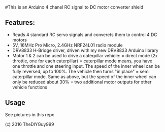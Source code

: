 #This is an Arduino 4 chanel RC signal to DC motor converter shield
## Features:
- Reads 4 standard RC servo signals and converets them to control 4 DC motors
- 5V, 16MHz Pro Micro, 2.4GHz NRF24L01 radio module
- DRV8833 H-Bridge driver, driven with my new DRV8833 Arduino library
- Motor 1 & 2 can be used to drive a caterpillar vehicle:
= direct mode (2x throttle, one for each caterpillar)
= caterpillar mode means, you have one throttle and one steering input. The speed of the inner wheel can be fully reversed, up to 100%. The vehicle then turns "in place"
= semi caterpillar mode. Same as above, but the speed of the inner wheel can only be reduced about 30%
= two additional motor outputs for other vehicle functions

## Usage

See pictures in this repo

(c) 2016 TheDIYGuy999